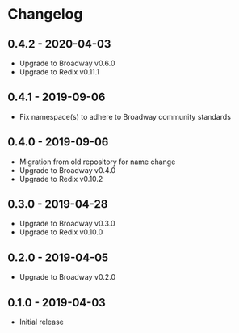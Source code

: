 # Changelog

## 0.4.2 - 2020-04-03

* Upgrade to Broadway v0.6.0
* Upgrade to Redix v0.11.1

## 0.4.1 - 2019-09-06

* Fix namespace(s) to adhere to Broadway community standards

## 0.4.0 - 2019-09-06

* Migration from old repository for name change
* Upgrade to Broadway v0.4.0
* Upgrade to Redix v0.10.2

## 0.3.0 - 2019-04-28

* Upgrade to Broadway v0.3.0
* Upgrade to Redix v0.10.0

## 0.2.0 - 2019-04-05

* Upgrade to Broadway v0.2.0

## 0.1.0 - 2019-04-03

* Initial release
